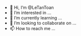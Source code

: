 - 👋 Hi, I’m @LeTanToan
- 👀 I’m interested in ...
- 🌱 I’m currently learning ...
- 💞️ I’m looking to collaborate on ...
- 📫 How to reach me ...

<!---
LeTanToan/LeTanToan is a ✨ special ✨ repository because its `README.md` (this file) appears on your GitHub profile.
You can click the Preview link to take a look at your changes.
--->
